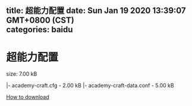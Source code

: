 
title: 超能力配置
date: Sun Jan 19 2020 13:39:07 GMT+0800 (CST)    
categories: baidu
---

# 超能力配置
size: 7.00 kB
 
 
|- academy-craft.cfg - 2.00 kB
|- academy-craft-data.conf - 5.00 kB

[How to download](https://bpcam.bemobtrk.com/go/2ceec3aa-1ca2-46d6-b9ff-aaa5c184517c?jno=5304)